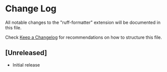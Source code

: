 # Change Log

All notable changes to the "ruff-formatter" extension will be documented in this file.

Check [Keep a Changelog](http://keepachangelog.com/) for recommendations on how to structure this file.

## [Unreleased]

- Initial release
